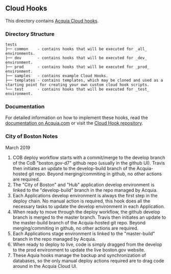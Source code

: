 ## Cloud Hooks

This directory contains [Acquia Cloud hooks](https://docs.acquia.com/cloud/manage/cloud-hooks).

### Directory Structure

    tests
    ├── common    - contains hooks that will be executed for _all_ environments.
    ├── dev       - contains hooks that will be executed for _dev_ environment.
    ├── prod      - contains hooks that will be executed for _prod_ environment.
    ├── samples   - contains example Cloud Hooks.
    ├── templates - contains templates, which may be cloned and used as a starting point for creating your own custom cloud hook scripts.
    └── test      - contains hooks that will be executed for _test_ environment.

### Documentation

For detailed information on how to implement these hooks, read the [documentation on Acquia.com]((https://docs.acquia.com/cloud/manage/cloud-hooks)) 
or visit the [Cloud Hook repository](https://github.com/acquia/cloud-hooks).

### City of Boston Notes
March 2019 
1. COB deploy workflow starts with a commit/merge to the develop branch of the CoB "boston.gov-d7" github repo 
(usually in the github UI). Travis then initiates an update to the develop-build branch of the Acquia-hosted git repo. 
Beyond merging/commiting in github, no other actions are required.
1. The "City of Boston" and "Hub" application develop environment is linked to the "develop-build" branch in the repo 
managed by Acquia.
1. Each Applications develop environment is always the first step in the deploy chain.  No manual action is required, 
this hook does all the necessary tasks to update the develop environment in each Application.
1. When ready to move through the deploy workflow, the github develop branch is merged to the master branch. Travis 
then initiates an update to the master-build branch of the Acquia-hosted git repo.  Beyond merging/commiting in github, 
no other actions are required.
1. Each Applications stage environment is linked to the "master-build" branch in the repo managed by Acquia.
1. When ready to deploy to live, code is simply dragged from the develop to the prod environment to update the live 
boston.gov website.
1. These Aquia hooks manage the backup and synchronization of databases, so the only manual deploy actions required 
are to drag code around in the Acquia Cloud UI.